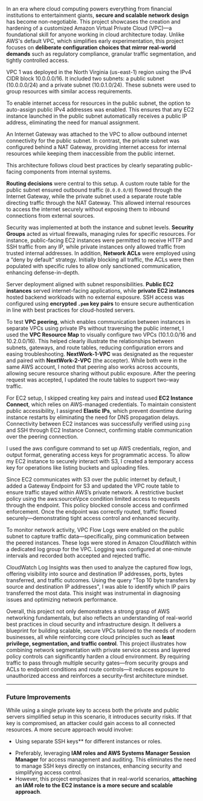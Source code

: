 

In an era where cloud computing powers everything from financial institutions to entertainment giants, **secure and scalable network design** has become non-negotiable. This project showcases the creation and hardening of a customized Amazon Virtual Private Cloud (VPC)—a foundational skill for anyone working in cloud architecture today. Unlike AWS's default VPC, which simplifies early experimentation, this project focuses on **deliberate configuration choices that mirror real-world demands** such as regulatory compliance, granular traffic segmentation, and tightly controlled access.


VPC 1 was deployed in the North Virginia (us-east-1) region using the IPv4 CIDR block 10.0.0.0/16. It included two subnets: a public subnet (10.0.0.0/24) and a private subnet (10.0.1.0/24). These subnets were used to group resources with similar access requirements.

To enable internet access for resources in the public subnet, the option to auto-assign public IPv4 addresses was enabled. This ensures that any EC2 instance launched in the public subnet automatically receives a public IP address, eliminating the need for manual assignment.

An Internet Gateway was attached to the VPC to allow outbound internet connectivity for the public subnet. In contrast, the private subnet was configured behind a NAT Gateway, providing internet access for internal resources while keeping them inaccessible from the public internet.

This architecture follows cloud best practices by clearly separating public-facing components from internal systems.

**Routing decisions** were central to this setup. A custom route table for the public subnet ensured outbound traffic (`0.0.0.0/0`) flowed through the Internet Gateway, while the private subnet used a separate route table directing traffic through the NAT Gateway. This allowed internal resources to access the internet securely without exposing them to inbound connections from external sources.


Security was implemented at both the instance and subnet levels. **Security Groups** acted as virtual firewalls, managing rules for specific resources. For instance, public-facing EC2 instances were permitted to receive HTTP and SSH traffic from any IP, while private instances only allowed traffic from trusted internal addresses. In addition, **Network ACLs** were employed using a “deny by default” strategy. Initially blocking all traffic, the ACLs were then populated with specific rules to allow only sanctioned communication, enhancing defense-in-depth.

Server deployment aligned with subnet responsibilities. **Public EC2 instances** served internet-facing applications, while **private EC2 instances** hosted backend workloads with no external exposure. SSH access was configured using **encrypted `.pem` key pairs** to ensure secure authentication in line with best practices for cloud-hosted servers.


To test **VPC peering**, which enables communication between instances in separate VPCs using private IPs without traversing the public internet, I used the **VPC Resource Map** to visually configure two VPCs (10.1.0.0/16 and 10.2.0.0/16). This helped clearly illustrate the relationships between subnets, gateways, and route tables, reducing configuration errors and easing troubleshooting. **NextWork-1-VPC** was designated as the requester and paired with **NextWork-2-VPC** (the accepter). While both were in the same AWS account, I noted that peering also works across accounts, allowing secure resource sharing without public exposure. After the peering request was accepted, I updated the route tables to support two-way traffic.

For EC2 setup, I skipped creating key pairs and instead used **EC2 Instance Connect**, which relies on AWS-managed credentials. To maintain consistent public accessibility, I assigned **Elastic IPs**, which prevent downtime during instance restarts by eliminating the need for DNS propagation delays. Connectivity between EC2 instances was successfully verified using `ping` and SSH through EC2 Instance Connect, confirming stable communication over the peering connection.


I used the aws configure command to set up AWS credentials, region, and output format, generating access keys for programmatic access. To allow my EC2 instance to securely interact with S3, I created a temporary access key for operations like listing buckets and uploading files.

Since EC2 communicates with S3 over the public internet by default, I added a Gateway Endpoint for S3 and updated the VPC route table to ensure traffic stayed within AWS’s private network. A restrictive bucket policy using the aws:sourceVpce condition limited access to requests through the endpoint. This policy blocked console access and confirmed enforcement. Once the endpoint was correctly routed, traffic flowed securely—demonstrating tight access control and enhanced security.


To monitor network activity, VPC Flow Logs were enabled on the public subnet to capture traffic data—specifically, ping communication between the peered instances. These logs were stored in Amazon CloudWatch within a dedicated log group for the VPC. Logging was configured at one-minute intervals and recorded both accepted and rejected traffic.

CloudWatch Log Insights was then used to analyze the captured flow logs, offering visibility into source and destination IP addresses, ports, bytes transferred, and traffic outcomes. Using the query "Top 10 byte transfers by source and destination IP addresses", I was able to identify which IP pairs transferred the most data. This insight was instrumental in diagnosing issues and optimizing network performance.


Overall, this project not only demonstrates a strong grasp of AWS networking fundamentals, but also reflects an understanding of real-world best practices in cloud security and infrastructure design. It delivers a blueprint for building scalable, secure VPCs tailored to the needs of modern businesses, all while reinforcing core cloud principles such as **least privilege, segmentation, and traffic control**. This project illustrates how combining network segmentation with private service access and layered policy controls can significantly harden a cloud environment. By requiring traffic to pass through multiple security gates—from security groups and ACLs to endpoint conditions and route controls—it reduces exposure to unauthorized access and reinforces a security-first architecture mindset.

---

### Future Improvements

While using a single private key to access both the private and public servers simplified setup in this scenario, it introduces security risks. If that key is compromised, an attacker could gain access to all connected resources. A more secure approach would involve:

- Using separate SSH keys** for different instances or roles.
* Preferably, leveraging **IAM roles and AWS Systems Manager Session Manager** for access management and auditing. This eliminates the need to manage SSH keys directly on instances, enhancing security and simplifying access control.
* However, this project emphasizes that in real-world scenarios, **attaching an IAM role to the EC2 instance is a more secure and scalable approach**.


